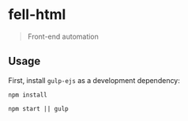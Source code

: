 # fell-html 

> Front-end automation

## Usage

First, install `gulp-ejs` as a development dependency:

```shell
npm install
```
```shell
npm start || gulp
```

